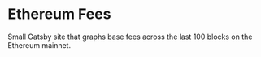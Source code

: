 # Ethereum Fees

Small Gatsby site that graphs base fees across the last 100 blocks on the Ethereum mainnet.
